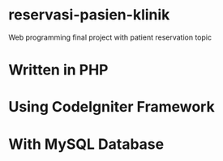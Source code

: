 # reservasi-pasien-klinik
Web programming final project with patient reservation topic

# Written in PHP
# Using CodeIgniter Framework
# With MySQL Database
